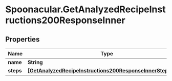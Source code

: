 # Spoonacular.GetAnalyzedRecipeInstructions200ResponseInner

## Properties

Name | Type | Description | Notes
------------ | ------------- | ------------- | -------------
**name** | **String** |  | 
**steps** | [**[GetAnalyzedRecipeInstructions200ResponseInnerStepsInner]**](GetAnalyzedRecipeInstructions200ResponseInnerStepsInner.md) |  | [optional] 


